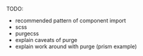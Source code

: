 TODO:
- recommended pattern of component import
- scss
- purgecss
- explain caveats of purge
- explain work around with purge (prism example)